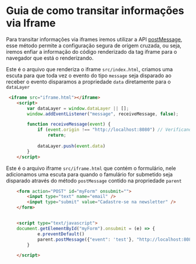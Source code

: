 # Guia de como transitar informações via Iframe

Para transitar informações via iframes iremos utilizar a API [postMessage](https://developer.mozilla.org/pt-PT/docs/Web/API/Window/postMessage), esse método permite a configuração segura de origem cruzada, ou seja, iremos enfiar a informação do código renderizado da tag iframe para o navegador que está o renderizando.

Este é o arquivo que renderiza o iframe `src/index.html`, criamos uma escuta para que toda vez o evento do tipo `message` seja disparado ao receber o evento disparamos a propriedade `data` diretamente para o `dataLayer`

``` html
 <iframe src="iframe.html"></iframe>
    <script>
        var dataLayer = window.dataLayer || [];
        window.addEventListener("message", receiveMessage, false);

        function receiveMessage(event) {
            if (event.origin !== "http://localhost:8080") // Verificando dominio
                return;
            
            dataLayer.push(event.data)
        }
    </script>
```

Este é o arquivo iframe `src/iframe.html` que contém o formulário, nele adicionamos uma escuta para quando o famulário for submetido seja disparado através do método `postMessage` contido na propriedade `parent` 
``` html
    <form action="POST" id="myForm" onsubmit="">
        <input type="text" name="email" />
        <input type="submit" value="Cadastre-se na newsletter" />
    </form>


    <script type="text/javascript">
	document.getElementById("myForm").onsubmit = (e) => {
            e.preventDefault()
            parent.postMessage({"event": 'test'}, "http://localhost:8080")
        }

    </script>
```

